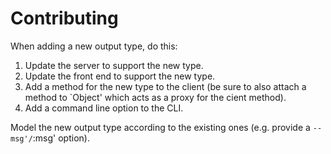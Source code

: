 # Contributing

When adding a new output type, do this:

1. Update the server to support the new type.
2. Update the front end to support the new type.
3. Add a method for the new type to the client (be sure to also attach a
   method to `Object' which acts as a proxy for the cient method).
4. Add a command line option to the CLI.

Model the new output type according to the existing ones (e.g. provide a
`--msg'/`:msg' option).

